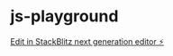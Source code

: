 # js-playground

[Edit in StackBlitz next generation editor ⚡️](https://stackblitz.com/~/github.com/alanrsoares/js-playground)
